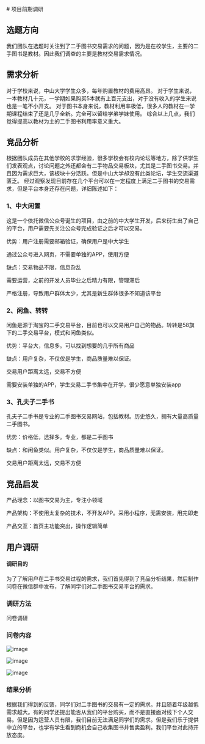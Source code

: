 ﻿﻿﻿﻿﻿# 项目前期调研##  选题方向我们团队在选题时关注到了二手图书交易需求的问题，因为是在校学生，主要的二手图书是教材。因此我们调查的主要是教材交易需求情况。## 需求分析对于学校来说，中山大学学生众多，每年购置教材的费用高昂。对于学生来说，一本教材几十元，一学期如果购买5本就有上百元支出，对于没有收入的学生来说也是一笔不小开支。对于图书本身来说，教材利用率极低，很多人的教材在一学期课程结束了还是几乎全新。完全可以留给学弟学妹使用。综合以上几点，我们觉得提高以教材为主的二手图书利用率意义重大。## 竞品分析根据团队成员在其他学校的求学经验，很多学校会有校内论坛等地方，除了供学生们发表观点，讨论问题之外还都会有二手物品交易板块，尤其是二手图书交易。并且因为需求巨大，该板块十分活跃。但是中山大学却没有此类论坛，学生交流渠道匮乏。经过观察发现目前存在几个平台可以在一定程度上满足二手图书的交易需求，但是平台本身还存在问题，详细陈述如下：### 1、中大闲置这是一个依托微信公众号诞生的项目，由之前的中大学生开发，后来衍生出了自己的平台，用户需要先关注公众号完成验证之后才可以交易。优势：用户注册需要邮箱验证，确保用户是中大学生通过公众号进入网页，不需要单独的APP，使用方便缺点：交易物品不限，信息杂乱需要运营，之前的开发人员毕业之后精力有限，管理滞后严格注册，导致用户群体太少，尤其是新生群体很多不知道该平台### 2、闲鱼、转转闲鱼是源于淘宝的二手交易平台，目前也可以交易用户自己的物品。转转是58旗下的二手交易平台，模式和闲鱼类似。优势：平台大，信息多。可以找到想要的几乎所有商品缺点：用户复杂，不仅仅是学生，商品质量难以保证。交易用户距离太远，交易不方便需要安装单独的APP，学生交易二手书集中在开学，很少愿意单独安装app### 3、孔夫子二手书孔夫子二手书是专业的二手图书交易网站，包括教材。历史悠久，拥有大量高质量二手图书。优势：价格低，选择多。专业，都是二手图书缺点：和闲鱼类似。用户复杂，不仅仅是学生，商品质量难以保证。交易用户距离太远，交易不方便## 竞品启发产品理念：以图书交易为主，专注小领域产品架构：不使用太复杂的技术，不开发APP。采用小程序，无需安装，用完即走产品交互：首页主功能突出，操作逻辑简单## 用户调研#### 调研目的为了了解用户在二手书交易过程的需求，我们首先得到了竞品分析结果，然后制作问卷在微信群中发布，了解同学们对二手图书交易平台的需求。### 调研方法问卷调研### 问卷内容![image](https://github.com/resisterdkdk/Mini-Program-for-used-books/raw/master/img/wenjuan/wenjuan1.png)![image](https://github.com/resisterdkdk/Mini-Program-for-used-books/raw/master/img/wenjuan/wenjuan2.png)![image](https://github.com/resisterdkdk/Mini-Program-for-used-books/raw/master/img/wenjuan/wenjuan3.png)### 结果分析根据我们得到的反馈，同学们对二手图书的交易有一定的需求。并且随着年级越低需求越大。有的同学还提出能否从我们的平台购买，而不是直接面对线下个人交易。但是因为运营人员有限，我们目前无法满足同学们的需求。但是我们乐于提供中立的平台，也学有学生看到商机会自己收集图书并售卖盈利。我们平台对此持开放态度。